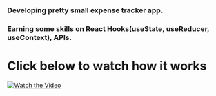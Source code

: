  <h3>
    Developing pretty small expense tracker app. 
 </h3>

<h3>
    Earning some skills on React Hooks(useState, useReducer, useContext), APIs. 
</h3>

# Click below to watch how it works
[![Watch the Video](https://img.youtube.com/vi/-C_8fxH8YQE/0.jpg)](https://www.youtube.com/watch?v=-C_8fxH8YQE)




